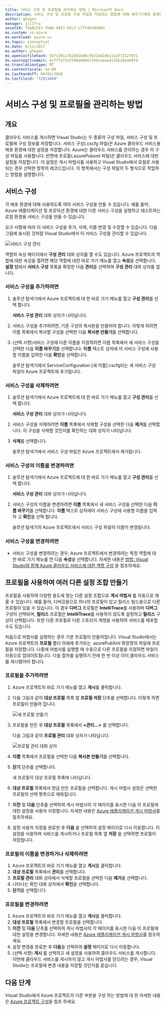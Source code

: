 ```yaml
---
title: 서비스 구성 및 프로필을 관리하는 방법 | Microsoft Docs
description: 서비스 구성 및 프로필 구성 파일로 작업하는 방법에 대해 배우기|배포 환경에 대한 설정을 저장하고 클라우드 서비스에 대한 설정을 게시합니다.
author: ghogen
manager: jillfra
assetId: 7da8c551-fb06-4057-b5c7-c77f4b39d803
ms.custom: vs-azure
ms.workload: azure-vs
ms.topic: conceptual
ms.date: 8/11/2017
ms.author: ghogen
ms.openlocfilehash: 55fc29117b1b01bd6c9b214d1db111af72127871
ms.sourcegitcommit: 6cfffa72af599a9d667249caaaa411bb28ea69fd
ms.translationtype: MT
ms.contentlocale: ko-KR
ms.lasthandoff: 09/02/2020
ms.locfileid: "72911694"
---
```

# <a name="how-to-manage-service-configurations-and-profiles"></a>서비스 구성 및 프로필을 관리하는 방법
## <a name="overview"></a>개요
클라우드 서비스를 게시하면 Visual Studio는 두 종류의 구성 파일, 서비스 구성 및 프로필에 구성 정보를 저장합니다. 서비스 구성(.cscfg 파일)은 Azure 클라우드 서비스용 배포 환경에 대한 설정을 저장합니다. Azure는 클라우드 서비스를 관리하는 경우 이 구성 파일을 사용합니다. 반면에 프로필(.azurePubxml 파일)은 클라우드 서비스에 대한 설정을 저장합니다. 이 설정은 게시 마법사를 사용하고 Visual Studio에서 로컬로 사용되는 경우 선택한 항목의 레코드입니다. 이 항목에서는 구성 파일의 두 형식으로 작업하는 방법을 설명합니다.

## <a name="service-configurations"></a>서비스 구성
각 배포 환경에 대해 사용하도록 여러 서비스 구성을 만들 수 있습니다. 예를 들어, Azure 애플리케이션 및 프로덕션 환경에 대한 다른 서비스 구성을 실행하고 테스트하는 로컬 환경용 서비스 구성을 만들 수 있습니다.

요구 사항에 따라 이 서비스 구성을 추가, 삭제, 이름 변경 및 수정할 수 있습니다. 다음 그림에 표시된 것처럼 Visual Studio에서 이 서비스 구성을 관리할 수 있습니다.

![서비스 구성 관리](./media/vs-azure-tools-service-configurations-and-profiles-how-to-manage/manage-service-config.png)

역할의 속성 페이지에서 **구성 관리** 대화 상자를 열 수도 있습니다. Azure 프로젝트의 역할에 대한 속성을 열려면 해당 역할에 대한 바로 가기 메뉴를 열고 **속성**을 선택합니다. **설정** 탭에서 **서비스 구성** 목록을 확장한 다음 **관리**를 선택하여 **구성 관리** 대화 상자를 엽니다.

### <a name="to-add-a-service-configuration"></a>서비스 구성을 추가하려면
1. 솔루션 탐색기에서 Azure 프로젝트에 대 한 바로 가기 메뉴를 열고 **구성 관리**를 선택 합니다.

    **서비스 구성 관리** 대화 상자가 나타납니다.
2. 서비스 구성을 추가하려면, 기존 구성의 복사본을 만들어야 합니다. 이렇게 하려면 이름 목록에서 복사할 구성을 선택한 다음 **복사본 만들기**를 선택합니다.
3. (선택 사항)서비스 구성에 다른 이름을 지정하려면 이름 목록에서 새 서비스 구성을 선택한 다음 **이름 바꾸기**를 선택합니다. **이름** 텍스트 상자에 이 서비스 구성에 사용할 이름을 입력한 다음 **확인**을 선택합니다.

    솔루션 탐색기에서 ServiceConfiguration.[새 이름].cscfg라는 새 서비스 구성 파일이 Azure 프로젝트에 추가됩니다.

### <a name="to-delete-a-service-configuration"></a>서비스 구성을 삭제하려면
1. 솔루션 탐색기에서 Azure 프로젝트에 대 한 바로 가기 메뉴를 열고 **구성 관리**를 선택 합니다.

    **서비스 구성 관리** 대화 상자가 나타납니다.
2. 서비스 구성을 삭제하려면 **이름** 목록에서 삭제할 구성을 선택한 다음 **제거**를 선택합니다. 이 구성을 삭제할 것인지를 확인하는 대화 상자가 나타납니다.
3. **삭제**를 선택합니다.

     솔루션 탐색기에서 서비스 구성 파일은 Azure 프로젝트에서 제거됩니다.

### <a name="to-rename-a-service-configuration"></a>서비스 구성의 이름을 변경하려면
1. 솔루션 탐색기에서 Azure 프로젝트에 대 한 바로 가기 메뉴를 열고 **구성 관리**를 선택 합니다.

    **서비스 구성 관리** 대화 상자가 나타납니다.
2. 서비스 구성의 이름을 변경하려면 **이름** 목록에서 새 서비스 구성을 선택한 다음 **이름 바꾸기**를 선택합니다. **이름** 텍스트 상자에이 서비스 구성에 사용할 이름을 입력 하 고 **확인**을 선택 합니다.

    솔루션 탐색기의 Azure 프로젝트에서 서비스 구성 파일의 이름이 변경됩니다.

### <a name="to-change-a-service-configuration"></a>서비스 구성을 변경하려면
* 서비스 구성을 변경하려는 경우, Azure 프로젝트에서 변경하려는 특정 역할에 대 한 바로 가기 메뉴를 연 다음 **속성**을 선택합니다. 자세한 내용은 [방법: Visual Studio와 함께 Azure 클라우드 서비스에 대한 역할 구성](vs-azure-tools-configure-roles-for-cloud-service.md) 을 참조하세요.

## <a name="make-different-setting-combinations-by-using-profiles"></a>프로필을 사용하여 여러 다른 설정 조합 만들기
프로필을 사용하여 다양한 용도에 맞는 다른 설정 조합으로 **게시 마법사** 를 자동으로 채울 수 있습니다. 예를 들어, 디버깅용으로 하나의 프로필이 있고 릴리스 빌드용으로 다른 프로필이 있을 수 있습니다. 이 경우 **디버그** 프로필은 **IntelliTrace**를 사용하며 **디버그** 구성이 선택되며, **릴리스** 프로필은 **IntelliTrace**를 사용하지 않도록 설정하고 **릴리스** 구성이 선택됩니다. 또한 다른 프로필로 다른 스토리지 계정을 사용하여 서비스를 배포할 수도 있습니다.

처음으로 마법사를 실행하는 경우 기본 프로필이 만들어집니다. Visual Studio에서는 Azure 프로젝트의 **프로필** 폴더 아래에 추가되는 .azurePubXml 확장명의 파일에 프로필을 저장합니다. 나중에 마법사를 실행할 때 수동으로 다른 프로필을 지정하면 파일이 자동으로 업데이트됩니다. 다음 절차를 실행하기 전에 한 번 이상 이미 클라우드 서비스를 게시했어야 합니다.

### <a name="to-add-a-profile"></a>프로필을 추가하려면
1. Azure 프로젝트의 바로 가기 메뉴를 열고 **게시**를 클릭합니다.
2. 다음 그림과 같이 **대상 프로필** 목록 옆 **프로필 저장** 단추를 선택합니다. 이렇게 하면 프로필이 만들어 집니다.

    ![새 프로필 만들기](./media/vs-azure-tools-service-configurations-and-profiles-how-to-manage/create-new-profile.png)
3. 프로필을 만든 후 **대상 프로필** 목록에서 **<관리...>** 를 선택합니다.

    다음 그림과 같이 **프로필 관리** 대화 상자가 나타납니다.

    ![프로필 관리 대화 상자](./media/vs-azure-tools-service-configurations-and-profiles-how-to-manage/manage-profiles.png)
4. **이름** 목록에서 프로필을 선택한 다음 **복사본 만들기**를 선택합니다.
5. **닫기** 단추를 선택합니다.

    새 프로필이 대상 프로필 목록에 나타납니다.
6. **대상 프로필** 목록에서 방금 만든 프로필을 선택합니다. 게시 마법사 설정은 선택한 프로필의 선택 항목으로 채워집니다.
7. **이전** 및 **다음** 단추를 선택하여 게시 마법사의 각 페이지를 표시한 다음 이 프로필에 대한 설정을 사용자 지정합니다. 자세한 내용은 [Azure 애플리케이션 게시 마법사](vs-azure-tools-publish-azure-application-wizard.md)를 참조하세요.
8. 설정 사용자 지정을 완료한 후 **다음** 을 선택하여 설정 페이지로 다시 이동합니다. 이 설정을 사용하여 서비스를 게시하거나 프로필 목록 옆 **저장** 을 선택하면 프로필이 저장됩니다.

### <a name="to-rename-or-delete-a-profile"></a>프로필의 이름을 변경하거나 삭제하려면
1. Azure 프로젝트의 바로 가기 메뉴를 열고 **게시**를 클릭합니다.
2. **대상 프로필** 목록에서 **관리**를 선택합니다.
3. **프로필 관리** 대화 상자에서 삭제할 프로필을 선택한 다음 **제거**를 선택합니다.
4. 나타나는 확인 대화 상자에서 **확인**을 선택합니다.
5. **닫기**를 선택합니다.

### <a name="to-change-a-profile"></a>프로필을 변경하려면
1. Azure 프로젝트의 바로 가기 메뉴를 열고 **게시**를 클릭합니다.
2. **대상 프로필** 목록에서 변경할 프로필을 선택합니다.
3. **이전** 및 **다음** 단추를 선택하여 게시 마법사의 각 페이지를 표시한 다음 이 프로필에 대한 설정을 변경합니다. 자세한 내용은 [Azure 애플리케이션 게시 마법사](vs-azure-tools-publish-azure-application-wizard.md)를 참조하세요.
4. 설정 변경을 완료한 후 **다음**을 선택하여 **설정** 페이지로 다시 이동합니다.
5. (선택 사항) **게시** 를 선택하고 새 설정을 사용하여 클라우드 서비스를 게시합니다. 이번에 클라우드 서비스를 게시하지 않고 게시 마법사를 닫으려는 경우, Visual Studio는 프로필에 변경 내용을 저장할 것인지를 묻습니다.

## <a name="next-steps"></a>다음 단계
Visual Studio에서 Azure 프로젝트의 다른 부분을 구성 하는 방법에 대 한 자세한 내용은 [Azure 프로젝트 구성](vs-azure-tools-cloud-service-retain-a-constant-virtual-ip-address.md)을 참조 하세요.
